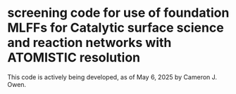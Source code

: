 # screening code for use of foundation MLFFs for Catalytic surface science and reaction networks with ATOMISTIC resolution

This code is actively being developed, as of May 6, 2025 by Cameron J. Owen.
